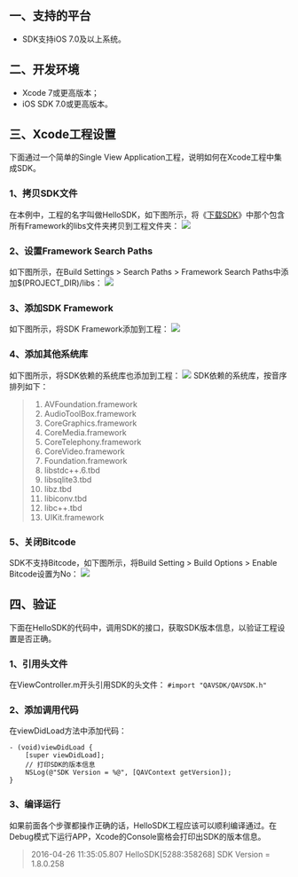 ## 一、支持的平台
- SDK支持iOS 7.0及以上系统。

## 二、开发环境
- Xcode 7或更高版本；
- iOS SDK 7.0或更高版本。

## 三、Xcode工程设置
下面通过一个简单的Single View Application工程，说明如何在Xcode工程中集成SDK。
### 1、拷贝SDK文件
在本例中，工程的名字叫做HelloSDK，如下图所示，将《[下载SDK](http://www.qcloud.com/doc/product/268/%E4%B8%8B%E8%BD%BDSDK%EF%BC%88iOS%EF%BC%89)》中那个包含所有Framework的libs文件夹拷贝到工程文件夹：
![](//mccdn.qcloud.com/static/img/7a8b064e23365eeffefa67626d476147/image.png)

### 2、设置Framework Search Paths
如下图所示，在Build Settings > Search Paths > Framework Search Paths中添加$(PROJECT_DIR)/libs：
![](//mccdn.qcloud.com/static/img/0fdb7f23372c3c75a4c2da3b2261950d/image.png)

### 3、添加SDK Framework
如下图所示，将SDK Framework添加到工程：
![](//mccdn.qcloud.com/static/img/2331e2f9a7be2af9c623dc71c6d8e453/image.png)

### 4、添加其他系统库
如下图所示，将SDK依赖的系统库也添加到工程：
![](//mccdn.qcloud.com/static/img/3a161b0ef3c70f6cfb03441786697705/image.png)
SDK依赖的系统库，按音序排列如下：
> 1. AVFoundation.framework
> 2. AudioToolBox.framework
> 3. CoreGraphics.framework
> 4. CoreMedia.framework
> 5. CoreTelephony.framework
> 6. CoreVideo.framework
> 7. Foundation.framework
> 8. libstdc++.6.tbd
> 9. libsqlite3.tbd
> 10. libz.tbd
> 11. libiconv.tbd
> 12. libc++.tbd
> 13. UIKit.framework


### 5、关闭Bitcode
SDK不支持Bitcode，如下图所示，将Build Setting > Build Options > Enable Bitcode设置为No：
![](//mccdn.qcloud.com/static/img/c9967ba6ceb232d1cc4fd27bda7f541a/image.png)

## 四、验证
下面在HelloSDK的代码中，调用SDK的接口，获取SDK版本信息，以验证工程设置是否正确。
### 1、引用头文件
在ViewController.m开头引用SDK的头文件：
`#import "QAVSDK/QAVSDK.h"`

### 2、添加调用代码
在viewDidLoad方法中添加代码：
```
- (void)viewDidLoad {
    [super viewDidLoad];
    // 打印SDK的版本信息
    NSLog(@"SDK Version = %@", [QAVContext getVersion]);
}
```
### 3、编译运行
如果前面各个步骤都操作正确的话，HelloSDK工程应该可以顺利编译通过。在Debug模式下运行APP，Xcode的Console窗格会打印出SDK的版本信息。
> 2016-04-26 11:35:05.807 HelloSDK[5288:358268] SDK Version = 1.8.0.258
